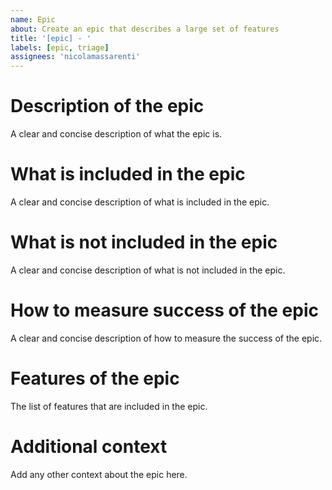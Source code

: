 ```yaml
---
name: Epic
about: Create an epic that describes a large set of features
title: '[epic] - '
labels: [epic, triage]
assignees: 'nicolamassarenti'
---
```

# Description of the epic
A clear and concise description of what the epic is.

# What is included in the epic
A clear and concise description of what is included in the epic.

# What is not included in the epic
A clear and concise description of what is not included in the epic.

# How to measure success of the epic
A clear and concise description of how to measure the success of the epic.

# Features of the epic
The list of features that are included in the epic.

# Additional context
Add any other context about the epic here.